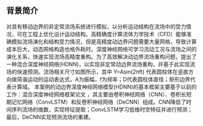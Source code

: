 ## 背景简介
对具有移动边界的非定常流场系统进行模拟，以分析运动结构在流场中的受力情况，可在工程上优化设计运动结构。高精确度计算流体力学技术（CFD）能够准确模拟流场演化和结构受力情况，但是高精度动边界问题需要大量网格，导致计算成本巨大，动态网格构造也格外耗时。深度神经网络可学习流动工况与流场之间的演化关系，快速实现流场高精度重构。为了高效解决动边界流场重构问题，提出了一种混合深度神经网络(HDNN)，以实现非定常动边界流场重构，并基于此实现流场的快速预测。流场相关尺寸如图所示，其中
Y=Asin(2πft)
代表圆柱体在竖直方向做简谐运动的运动表达式，A为振幅，f为频率；D代表圆柱体直径；矩形边界代表计算域。
本案例的动边界深度神经网络模型(HDNN)的基本框架主要基于以前的工作：混合深度神经网络框架论文 ，其主要由卷积神经网络（CNN）、卷积长短期记忆网络（ConvLSTM）和反卷积神经网络（DeCNN）组成。CNN降低了时间序列流场的维数，实现特征提取；ConvLSTM学习低维时空特征并进行预测；最后，DeCNN实现预测流场的重建。
